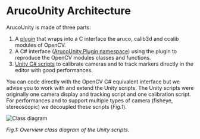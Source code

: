 # ArucoUnity Architecture

ArucoUnity is made of three parts:

1. A [plugin](https://github.com/NormandErwan/ArucoUnityPlugin/) that wraps into a C interface the aruco, calib3d
and ccalib modules of OpenCV.
2. A C# interface
([ArucoUnity.Plugin namespace](https://github.com/NormandErwan/ArucoUnity/blob/master/Assets/ArucoUnity/Scripts/Plugin/))
using the plugin to reproduce the OpenCV modules classes and functions.
3. [Unity C# scripts](~/api/ArucoUnity.Calibration.yml) to calibrate cameras and to track markers directly in
the editor with good performances.

You can code directly with the OpenCV C# equivalent interface but we advise you to work with and extend
the Unity scripts. The Unity scripts were originally one camera display and tracking script and one calibration script.
For performances and to support multiple types of camera (fisheye, stereoscopic) we decoupled these scripts (*Fig.1*).

![Class diagram](http://www.plantuml.com/plantuml/svg/ZLF1Ri8m3BtdAw8U9nLfTmviHTDssWxZ0znYKBRG8CSze8r_NrbGC12FtIhxFVizvtKM6OY7ZJTRw3vXZVQ1XYuiUiSx-vMB2tRUiSCurbpFI2leqBuqeL-vzK3GUXo_cOBtI6PlCh613HASitutf8OWASFizBkkLOues-c8g-uh3Qie-F_UawcvYriFkwZQEWBEz2cZ9LuUxWreR37InPPdY89uGadkeb-wo87OXLuNAL4tb2eaLSmjthLryNeAQIyTlhOVsF716xIH2JgsdOSOKtfJrnHxZm5eQGGiQHMzlEITne_I0yoHHsAWRFWwN4U18dzoPLq7MzrL6jQgyuwIZ49CNigCacuThmT29wYFMYRihtweT6k1pVMqLtGQGk104fot5GUSvwS1xrg2Gx2K32KZ0gTVP39HAFeFyYVhbCLiIK5UAXUz9m_hQ2uBDmQcAysmNmuR_mC0)

*Fig.1: Overview class diagram of the Unity scripts.*
